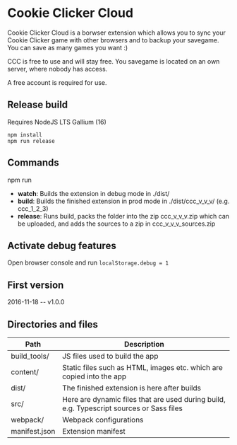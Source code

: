 # Cookie Clicker Cloud

Cookie Clicker Cloud is a borwser extension which allows you to sync your Cookie Clicker game with other browsers and to backup your savegame.
You can save as many games you want :)

CCC is free to use and will stay free. You savegame is located on an own server, where nobody has access.

A free account is required for use.

## Release build
Requires NodeJS LTS Gallium (16)

    npm install
    npm run release

## Commands
npm run
 - **watch**: Builds the extension in debug mode in ./dist/
 - **build**: Builds the finished extension in prod mode in ./dist/ccc_v_v_v/ (e.g. ccc_1_2_3)
 - **release**: Runs build, packs the folder into the zip ccc_v_v_v.zip which can be uploaded, and adds the sources to a zip in ccc_v_v_v_sources.zip

## Activate debug features
Open browser console and run `localStorage.debug = 1`

## First version
2016-11-18 -- v1.0.0

## Directories and files
| Path | Description |
|---|---|
| build_tools/ | JS files used to build the app |
| content/ | Static files such as HTML, images etc. which are copied into the app |
| dist/ | The finished extension is here after builds |
| src/ | Here are dynamic files that are used during build, e.g. Typescript sources or Sass files |
| webpack/ | Webpack configurations |
| manifest.json | Extension manifest |
